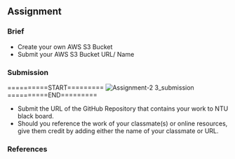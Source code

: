 ## Assignment

### Brief

- Create your own AWS S3 Bucket
- Submit your AWS S3 Bucket URL/ Name


### Submission 

==========START=========
![Assignment-2 3_submission](https://github.com/user-attachments/assets/a60e7d52-6cbe-4884-9e16-75ef2c375ab9)
==========END=========


- Submit the URL of the GitHub Repository that contains your work to NTU black board.
- Should you reference the work of your classmate(s) or online resources, give them credit by adding either the name of your classmate or URL. 

### References
